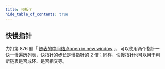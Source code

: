 ```yaml
---
title: 模板？
hide_table_of_contents: true
---
```


## 快慢指针

力扣第 876 题「 [链表的中间结点open in new window](https://leetcode.cn/problems/middle-of-the-linked-list/) 」，可以使用两个指针一快一慢遍历列表，快指针的步长是慢指针的 2 倍；同样，快慢指针也可以用于判断链表是否成环、是否相交等。
